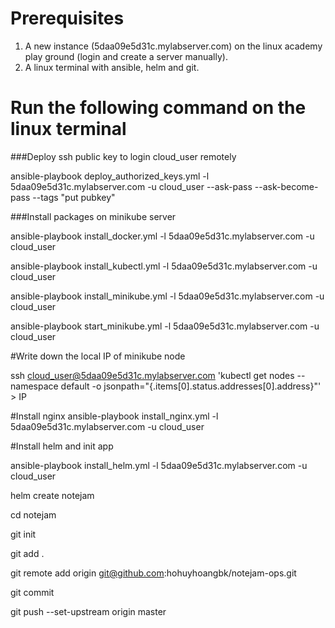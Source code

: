 # Prerequisites #
1. A new instance (5daa09e5d31c.mylabserver.com) on the linux academy play ground (login and create a server manually).
2. A linux terminal with ansible, helm and git. 

# Run the following command on the linux terminal #

###Deploy ssh public key to login cloud_user remotely

ansible-playbook deploy_authorized_keys.yml -l 5daa09e5d31c.mylabserver.com -u cloud_user --ask-pass --ask-become-pass --tags "put pubkey"

###Install packages on minikube server

ansible-playbook install_docker.yml -l 5daa09e5d31c.mylabserver.com -u cloud_user

ansible-playbook install_kubectl.yml -l 5daa09e5d31c.mylabserver.com -u cloud_user

ansible-playbook install_minikube.yml -l 5daa09e5d31c.mylabserver.com -u cloud_user

ansible-playbook start_minikube.yml -l 5daa09e5d31c.mylabserver.com -u cloud_user

#Write down the local IP of minikube node

ssh cloud_user@5daa09e5d31c.mylabserver.com 'kubectl get nodes --namespace default -o jsonpath="{.items[0].status.addresses[0].address}"' > IP

#Install nginx
ansible-playbook install_nginx.yml -l 5daa09e5d31c.mylabserver.com -u cloud_user

#Install helm and init app

ansible-playbook install_helm.yml -l 5daa09e5d31c.mylabserver.com -u cloud_user

helm create notejam

cd notejam

git init 

git add .

git remote add origin git@github.com:hohuyhoangbk/notejam-ops.git

git commit 

git push --set-upstream origin master

